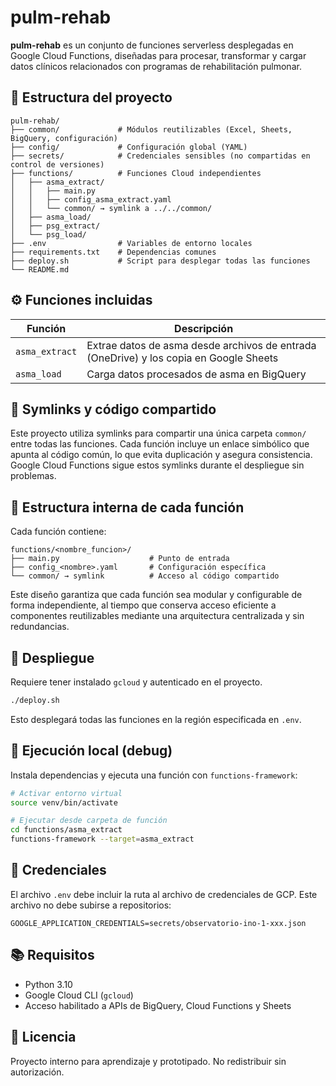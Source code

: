 # pulm-rehab

**pulm-rehab** es un conjunto de funciones serverless desplegadas en Google Cloud Functions, diseñadas para procesar, transformar y cargar datos clínicos relacionados con programas de rehabilitación pulmonar.

## 🧱 Estructura del proyecto

```
pulm-rehab/
├── common/             # Módulos reutilizables (Excel, Sheets, BigQuery, configuración)
├── config/             # Configuración global (YAML)
├── secrets/            # Credenciales sensibles (no compartidas en control de versiones)
├── functions/          # Funciones Cloud independientes
│   ├── asma_extract/
│   │   ├── main.py
│   │   ├── config_asma_extract.yaml
│   │   └── common/ → symlink a ../../common/
│   ├── asma_load/
│   ├── psg_extract/
│   └── psg_load/
├── .env                # Variables de entorno locales
├── requirements.txt    # Dependencias comunes
├── deploy.sh           # Script para desplegar todas las funciones
└── README.md
```

## ⚙️ Funciones incluidas

| Función        | Descripción |
|----------------|-------------|
| `asma_extract` | Extrae datos de asma desde archivos de entrada (OneDrive) y los copia en Google Sheets |
| `asma_load`    | Carga datos procesados de asma en BigQuery |

## 🔗 Symlinks y código compartido

Este proyecto utiliza symlinks para compartir una única carpeta `common/` entre todas las funciones. Cada función incluye un enlace simbólico que apunta al código común, lo que evita duplicación y asegura consistencia. Google Cloud Functions sigue estos symlinks durante el despliegue sin problemas.

## 🧬 Estructura interna de cada función

Cada función contiene:

```
functions/<nombre_funcion>/
├── main.py                    # Punto de entrada
├── config_<nombre>.yaml       # Configuración específica
└── common/ → symlink          # Acceso al código compartido
```

Este diseño garantiza que cada función sea modular y configurable de forma independiente, al tiempo que conserva acceso eficiente a componentes reutilizables mediante una arquitectura centralizada y sin redundancias.

## 🚀 Despliegue

Requiere tener instalado `gcloud` y autenticado en el proyecto.

```bash
./deploy.sh
```

Esto desplegará todas las funciones en la región especificada en `.env`.

## 🧪 Ejecución local (debug)

Instala dependencias y ejecuta una función con `functions-framework`:

```bash
# Activar entorno virtual
source venv/bin/activate

# Ejecutar desde carpeta de función
cd functions/asma_extract
functions-framework --target=asma_extract
```

## 🔐 Credenciales

El archivo `.env` debe incluir la ruta al archivo de credenciales de GCP. Este archivo no debe subirse a repositorios:

```
GOOGLE_APPLICATION_CREDENTIALS=secrets/observatorio-ino-1-xxx.json
```

## 📚 Requisitos

- Python 3.10
- Google Cloud CLI (`gcloud`)
- Acceso habilitado a APIs de BigQuery, Cloud Functions y Sheets

## 📄 Licencia

Proyecto interno para aprendizaje y prototipado. No redistribuir sin autorización.

